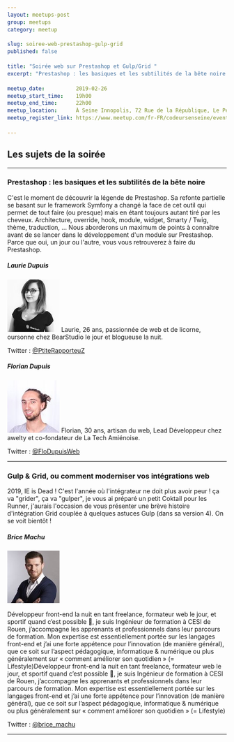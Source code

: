```yaml
---
layout: meetups-post
group: meetups
category: meetup

slug: soiree-web-prestashop-gulp-grid
published: false

title: "Soirée web sur Prestashop et Gulp/Grid "
excerpt: "Prestashop : les basiques et les subtilités de la bête noire + Gulp & Grid, ou comment moderniser vos intégrations web"

meetup_date:          2019-02-26
meetup_start_time:    19h00
meetup_end_time:      22h00
meetup_location:      À Seine Innopolis, 72 Rue de la République, Le Petit Quevilly
meetup_register_link: https://www.meetup.com/fr-FR/codeursenseine/events/259086085/

---
```


## Les sujets de la soirée

---

### Prestashop : les basiques et les subtilités de la bête noire

C'est le moment de découvrir la légende de Prestashop. Sa refonte partielle se basant sur le framework Symfony a changé la face de cet outil qui permet de tout faire (ou presque) mais en étant toujours autant tiré par les cheveux. Architecture, override, hook, module, widget, Smarty / Twig, thème, traduction, ... Nous aborderons un maximum de points à connaître avant de se lancer dans le développement d'un module sur Prestashop. Parce que oui, un jour ou l'autre, vous vous retrouverez à faire du Prestashop.

##### Laurie Dupuis

<img src="/images/meetups/speakers/lauriedupuis.jpg" alt="Laurie Dupuis" width="120" class="alignleft" />
Laurie, 26 ans, passionnée de web et de licorne, oursonne chez BearStudio le jour et blogueuse la nuit.

Twitter : [@PtiteRapporteuZ](https://twitter.com/PtiteRapporteuZ)

##### Florian Dupuis

<img src="/images/meetups/speakers/floriandupuis.jpg" alt="Florian DupuisFlorian Dupuis" width="120" class="alignleft" />
Florian, 30 ans, artisan du web, Lead Développeur chez awelty et co-fondateur de La Tech Amiénoise.

Twitter : [@FloDupuisWeb](https://twitter.com/FloDupuisWeb)

---

### Gulp & Grid, ou comment moderniser vos intégrations web

2019, IE is Dead ! C'est l'année où l'intégrateur ne doit plus avoir peur ! ça va "grider", ça va "gulper", je vous ai préparé un petit Coktail pour les Runner, j'aurais l'occasion de vous présenter une brève histoire d'intégration Grid couplée à quelques astuces Gulp (dans sa version 4). On se voit bientôt !

##### Brice Machu

<img src="/images/meetups/speakers/bricemachu.jpg" alt="Brice Machu" width="120" class="alignleft" />

Développeur front-end la nuit en tant freelance, formateur web le jour, et sportif quand c’est possible :slightly_smiling_face:, je suis Ingénieur de formation à CESI de Rouen, j’accompagne les apprenants et professionnels dans leur parcours de formation. Mon expertise est essentiellement portée sur les langages front-end et j’ai une forte appétence pour l’innovation (de manière général), que ce soit sur l’aspect pédagogique, informatique & numérique ou plus généralement sur « comment améliorer son quotidien » (= Lifestyle)Développeur front-end la nuit en tant freelance, formateur web le jour, et sportif quand c’est possible :slightly_smiling_face:, je suis Ingénieur de formation à CESI de Rouen, j’accompagne les apprenants et professionnels dans leur parcours de formation. Mon expertise est essentiellement portée sur les langages front-end et j’ai une forte appétence pour l’innovation (de manière général), que ce soit sur l’aspect pédagogique, informatique & numérique ou plus généralement sur « comment améliorer son quotidien » (= Lifestyle)

Twitter : [@brice_machu](https://twitter.com/brice_machu)

---
